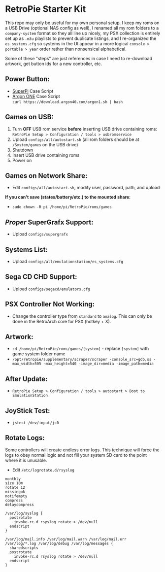 RetroPie Starter Kit
====================

This repo may only be useful for my own personal setup. I keep my roms on a USB Drive (optional NAS config as well), I renamed all my rom folders to a `company-system` format so they all line up nicely, my PSX collection is entirely set up as `.m3u` playlists to prevent duplicate listings, and I re-organized the `es_systems.cfg` so systems in the UI appear in a more logical `console > portable > year` order rather than nonsensical alphabetical.

Some of these "steps" are just references in case I need to re-download artwork, get button ids for a new controller, etc.

 Power Button:
--------------------------
+ [SuperPi](https://github.com/RetroFlag/retroflag-picase) Case Script
+ [Argon ONE](https://github.com/Argon40Tech/Argon40case) Case Script  
`curl https://download.argon40.com/argon1.sh | bash`

Games on USB:
-------------
1. Turn __OFF__ USB rom service __before__ inserting USB drive containing roms:  
`RetroPie Setup > Configuration / tools > usbromservice`
2. Upload `configs/all/autostart.sh` (all rom folders should be at `/System/games` on the USB drive)
3. Shutdown
4. Insert USB drive containing roms
5. Power on

Games on Network Share:
-----------------------
+ Edit `configs/all/autostart.sh`, modify user, password, path, and upload

__If you can't save (states/battery/etc.) to the mounted share:__
+ `sudo chown -R pi /home/pi/RetroPie/roms/games`

*Proper* SuperGrafx Support:
--------------------------
+ Upload `configs/supergrafx`

Systems List:
-------------
+ Upload `configs/all/emulationstation/es_systems.cfg`

Sega CD CHD Support:
--------------------
+ Upload `configs/segacd/emulators.cfg`

PSX Controller Not Working:
---------------------------

+ Change the controller type from `standard` to `analog`. This can only be done in the RetroArch core for PSX (hotkey + X).

Artwork:
--------
+ `cd /home/pi/RetroPie/roms/games/[system]` - replace `[system]` with game system folder name
+ `/opt/retropie/supplementary/scraper/scraper -console_src=gdb,ss -max_width=505 -max_height=540 -image_dir=media -image_path=media`

After Update:
-------------
+ `RetroPie Setup > Configuration / tools > autostart > Boot to EmulationStation`

JoyStick Test:
--------------
+ `jstest /dev/input/js0`

Rotate Logs:
------------
Some controllers will create endless error logs. This technique will force the logs to obey normal logic and not fill your system SD card to the point where it is unusable.

+ Edit `/etc/logrotate.d/rsyslog`

```
monthly
size 10m
rotate 12
missingok
notifempty
compress
delaycompress

/var/log/syslog {
  postrotate
    invoke-rc.d rsyslog rotate > /dev/null
  endscript
}

/var/log/mail.info /var/log/mail.warn /var/log/mail.err
/var/log/*.log /var/log/debug /var/log/messages {
  sharedscripts
  postrotate
    invoke-rc.d rsyslog rotate > /dev/null
  endscript
}
```
